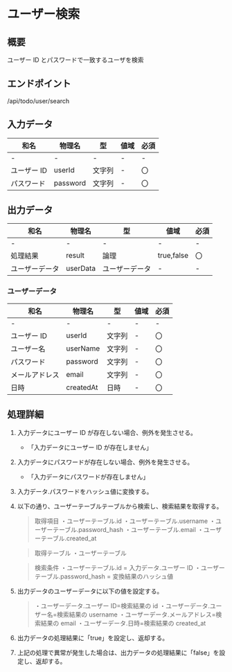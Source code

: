 # ユーザー検索

## 概要

ユーザー ID とパスワードで一致するユーザを検索

## エンドポイント

/api/todo/user/search

## 入力データ

| 和名        | 物理名   | 型     | 値域 | 必須 |
| ----------- | -------- | ------ | ---- | ---- |
| -           | -        | -      | -    | -    |
| ユーザー ID | userId   | 文字列 | -    | 〇   |
| パスワード  | password | 文字列 | -    | 〇   |

## 出力データ

| 和名           | 物理名   | 型             | 値域       | 必須 |
| -------------- | -------- | -------------- | ---------- | ---- |
| -              | -        | -              | -          | -    |
| 処理結果       | result   | 論理           | true,false | 〇   |
| ユーザーデータ | userData | ユーザーデータ | -          | -    |

### ユーザーデータ

| 和名           | 物理名    | 型     | 値域 | 必須 |
| -------------- | --------- | ------ | ---- | ---- |
| -              | -         | -      | -    | -    |
| ユーザー ID    | userId    | 文字列 | -    | 〇   |
| ユーザー名     | userName  | 文字列 | -    | 〇   |
| パスワード     | password  | 文字列 | -    | 〇   |
| メールアドレス | email     | 文字列 | -    | 〇   |
| 日時           | createdAt | 日時   | -    | 〇   |

## 処理詳細

1. 入力データにユーザー ID が存在しない場合、例外を発生させる。
   - 「入力データにユーザー ID が存在しません」
2. 入力データにパスワードが存在しない場合、例外を発生させる。
   - 「入力データにパスワードが存在しません」
3. 入力データ.パスワードをハッシュ値に変換する。
4. 以下の通り、ユーザーテーブルテーブルから検索し、検索結果を取得する。

   > 取得項目
   > ・ユーザーテーブル.id
   > ・ユーザーテーブル.username
   > ・ユーザーテーブル.password_hash
   > ・ユーザーテーブル.email
   > ・ユーザーテーブル.created_at

   > 取得テーブル
   > ・ユーザーテーブル

   > 検索条件
   > ・ユーザーテーブル.id = 入力データ.ユーザー ID
   > ・ユーザーテーブル.password_hash = 変換結果のハッシュ値

5. 出力データのユーザーデータに以下の値を設定する。
   > ・ユーザーデータ.ユーザー ID=検索結果の id
   > ・ユーザーデータ.ユーザー名=検索結果の username
   > ・ユーザーデータ.メールアドレス=検索結果の email
   > ・ユーザーデータ.日時=検索結果の created_at
6. 出力データの処理結果に「true」を設定し、返却する。
7. 上記の処理で異常が発生した場合は、出力データの処理結果に「false」を設定し、返却する。

